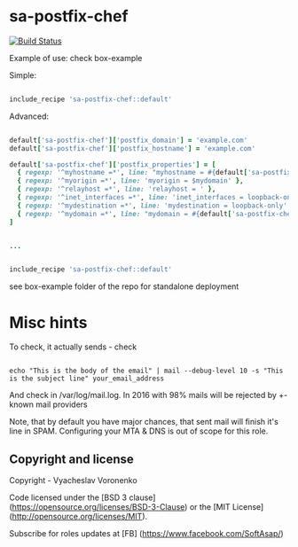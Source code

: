 sa-postfix-chef
===============

[![Build Status](https://travis-ci.org/softasap/sa-postfix-chef.svg?branch=master)](https://travis-ci.org/softasap/sa-postfix-chef)


Example of use: check box-example

Simple:

```ruby

include_recipe 'sa-postfix-chef::default'

```


Advanced:

```ruby

default['sa-postfix-chef']['postfix_domain'] = 'example.com'
default['sa-postfix-chef']['postfix_hostname'] = 'example.com'

default['sa-postfix-chef']['postfix_properties'] = [
  { regexp: '^myhostname =*', line: "myhostname = #{default['sa-postfix-chef']['postfix_hostname']}" },
  { regexp: '^myorigin =*', line: 'myorigin = $mydomain' },
  { regexp: '^relayhost =*', line: 'relayhost = ' },
  { regexp: '^inet_interfaces =*', line: 'inet_interfaces = loopback-only' },
  { regexp: '^mydestination =*', line: 'mydestination = loopback-only' },
  { regexp: '^mydomain =*', line: "mydomain = #{default['sa-postfix-chef']['postfix_domain']}" }
]


...


include_recipe 'sa-postfix-chef::default'


```


see box-example folder of the repo for standalone deployment


# Misc hints

To check, it actually sends - check

```shell

echo "This is the body of the email" | mail --debug-level 10 -s "This is the subject line" your_email_address

```

And check in /var/log/mail.log. In 2016 with 98% mails will be rejected by +- known mail providers

Note, that by default you have major chances, that sent mail will finish it's line in SPAM.  Configuring your MTA & DNS is out of scope for this role.


Copyright and license
---------------------

Copyright - Vyacheslav Voronenko

Code licensed under the [BSD 3 clause] (https://opensource.org/licenses/BSD-3-Clause) or the [MIT License] (http://opensource.org/licenses/MIT).

Subscribe for roles updates at [FB] (https://www.facebook.com/SoftAsap/)
